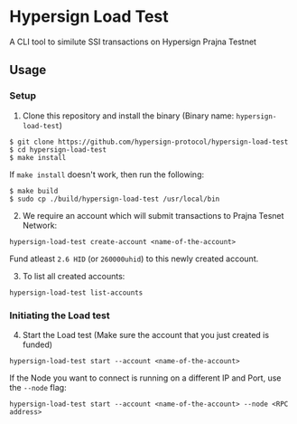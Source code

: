 # Hypersign Load Test

A CLI tool to similute SSI transactions on Hypersign Prajna Testnet

## Usage

### Setup

1. Clone this repository and install the binary (Binary name: `hypersign-load-test`)

```
$ git clone https://github.com/hypersign-protocol/hypersign-load-test
$ cd hypersign-load-test
$ make install
```

If `make install` doesn't work, then run the following:

```
$ make build
$ sudo cp ./build/hypersign-load-test /usr/local/bin
```

2. We require an account which will submit transactions to Prajna Tesnet Network:

```
hypersign-load-test create-account <name-of-the-account>
```

Fund atleast `2.6 HID` (or `260000uhid`) to this newly created account.

3. To list all created accounts:

```
hypersign-load-test list-accounts
```

### Initiating the Load test

4. Start the Load test (Make sure the account that you just created is funded)

```
hypersign-load-test start --account <name-of-the-account>
```

If the Node you want to connect is running on a different IP and Port, use the `--node` flag:

```
hypersign-load-test start --account <name-of-the-account> --node <RPC address>
```
